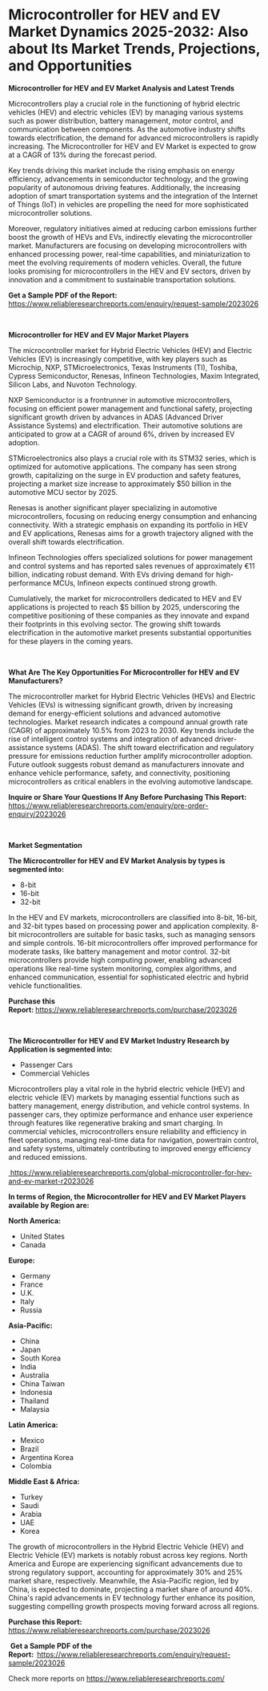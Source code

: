 <p><h1>Microcontroller for HEV and EV Market Dynamics 2025-2032: Also about Its Market Trends, Projections, and Opportunities</h1></p><p><strong>Microcontroller for HEV and EV Market Analysis and Latest Trends</strong></p>
<p><p>Microcontrollers play a crucial role in the functioning of hybrid electric vehicles (HEV) and electric vehicles (EV) by managing various systems such as power distribution, battery management, motor control, and communication between components. As the automotive industry shifts towards electrification, the demand for advanced microcontrollers is rapidly increasing. The Microcontroller for HEV and EV Market is expected to grow at a CAGR of 13% during the forecast period.</p><p>Key trends driving this market include the rising emphasis on energy efficiency, advancements in semiconductor technology, and the growing popularity of autonomous driving features. Additionally, the increasing adoption of smart transportation systems and the integration of the Internet of Things (IoT) in vehicles are propelling the need for more sophisticated microcontroller solutions. </p><p>Moreover, regulatory initiatives aimed at reducing carbon emissions further boost the growth of HEVs and EVs, indirectly elevating the microcontroller market. Manufacturers are focusing on developing microcontrollers with enhanced processing power, real-time capabilities, and miniaturization to meet the evolving requirements of modern vehicles. Overall, the future looks promising for microcontrollers in the HEV and EV sectors, driven by innovation and a commitment to sustainable transportation solutions.</p></p>
<p><strong>Get a Sample PDF of the Report:&nbsp;</strong> <a href="https://www.reliableresearchreports.com/enquiry/request-sample/2023026?utm_campaign=3079&utm_medium=2&utm_source=Github&utm_content=ia&utm_term=29032025&utm_id=microcontroller-for-hev-and-ev">https://www.reliableresearchreports.com/enquiry/request-sample/2023026</a></p>
<p>&nbsp;</p>
<p><strong>Microcontroller for HEV and EV Major Market Players</strong></p>
<p><p>The microcontroller market for Hybrid Electric Vehicles (HEV) and Electric Vehicles (EV) is increasingly competitive, with key players such as Microchip, NXP, STMicroelectronics, Texas Instruments (TI), Toshiba, Cypress Semiconductor, Renesas, Infineon Technologies, Maxim Integrated, Silicon Labs, and Nuvoton Technology.</p><p>NXP Semiconductor is a frontrunner in automotive microcontrollers, focusing on efficient power management and functional safety, projecting significant growth driven by advances in ADAS (Advanced Driver Assistance Systems) and electrification. Their automotive solutions are anticipated to grow at a CAGR of around 6%, driven by increased EV adoption.</p><p>STMicroelectronics also plays a crucial role with its STM32 series, which is optimized for automotive applications. The company has seen strong growth, capitalizing on the surge in EV production and safety features, projecting a market size increase to approximately $50 billion in the automotive MCU sector by 2025.</p><p>Renesas is another significant player specializing in automotive microcontrollers, focusing on reducing energy consumption and enhancing connectivity. With a strategic emphasis on expanding its portfolio in HEV and EV applications, Renesas aims for a growth trajectory aligned with the overall shift towards electrification.</p><p>Infineon Technologies offers specialized solutions for power management and control systems and has reported sales revenues of approximately €11 billion, indicating robust demand. With EVs driving demand for high-performance MCUs, Infineon expects continued strong growth.</p><p>Cumulatively, the market for microcontrollers dedicated to HEV and EV applications is projected to reach $5 billion by 2025, underscoring the competitive positioning of these companies as they innovate and expand their footprints in this evolving sector. The growing shift towards electrification in the automotive market presents substantial opportunities for these players in the coming years.</p></p>
<p>&nbsp;</p>
<p><strong>What Are The Key Opportunities For Microcontroller for HEV and EV Manufacturers?</strong></p>
<p><p>The microcontroller market for Hybrid Electric Vehicles (HEVs) and Electric Vehicles (EVs) is witnessing significant growth, driven by increasing demand for energy-efficient solutions and advanced automotive technologies. Market research indicates a compound annual growth rate (CAGR) of approximately 10.5% from 2023 to 2030. Key trends include the rise of intelligent control systems and integration of advanced driver-assistance systems (ADAS). The shift toward electrification and regulatory pressure for emissions reduction further amplify microcontroller adoption. Future outlook suggests robust demand as manufacturers innovate and enhance vehicle performance, safety, and connectivity, positioning microcontrollers as critical enablers in the evolving automotive landscape.</p></p>
<p><strong>Inquire or Share Your Questions If Any Before Purchasing This Report:</strong> <a href="https://www.reliableresearchreports.com/enquiry/pre-order-enquiry/2023026?utm_campaign=3079&utm_medium=2&utm_source=Github&utm_content=ia&utm_term=29032025&utm_id=microcontroller-for-hev-and-ev">https://www.reliableresearchreports.com/enquiry/pre-order-enquiry/2023026</a></p>
<p>&nbsp;</p>
<p><strong>Market Segmentation</strong></p>
<p><strong>The Microcontroller for HEV and EV Market Analysis by types is segmented into:</strong></p>
<p><ul><li>8-bit</li><li>16-bit</li><li>32-bit</li></ul></p>
<p><p>In the HEV and EV markets, microcontrollers are classified into 8-bit, 16-bit, and 32-bit types based on processing power and application complexity. 8-bit microcontrollers are suitable for basic tasks, such as managing sensors and simple controls. 16-bit microcontrollers offer improved performance for moderate tasks, like battery management and motor control. 32-bit microcontrollers provide high computing power, enabling advanced operations like real-time system monitoring, complex algorithms, and enhanced communication, essential for sophisticated electric and hybrid vehicle functionalities.</p></p>
<p><strong>Purchase this Report:&nbsp;</strong><a href="https://www.reliableresearchreports.com/purchase/2023026?utm_campaign=3079&utm_medium=2&utm_source=Github&utm_content=ia&utm_term=29032025&utm_id=microcontroller-for-hev-and-ev">https://www.reliableresearchreports.com/purchase/2023026</a></p>
<p>&nbsp;</p>
<p><strong>The Microcontroller for HEV and EV Market Industry Research by Application is segmented into:</strong></p>
<p><ul><li>Passenger Cars</li><li>Commercial Vehicles</li></ul></p>
<p><p>Microcontrollers play a vital role in the hybrid electric vehicle (HEV) and electric vehicle (EV) markets by managing essential functions such as battery management, energy distribution, and vehicle control systems. In passenger cars, they optimize performance and enhance user experience through features like regenerative braking and smart charging. In commercial vehicles, microcontrollers ensure reliability and efficiency in fleet operations, managing real-time data for navigation, powertrain control, and safety systems, ultimately contributing to improved energy efficiency and reduced emissions.</p></p>
<p><a href="https://www.reliableresearchreports.com/global-microcontroller-for-hev-and-ev-market-r2023026?utm_campaign=3079&utm_medium=2&utm_source=Github&utm_content=ia&utm_term=29032025&utm_id=microcontroller-for-hev-and-ev">&nbsp;https://www.reliableresearchreports.com/global-microcontroller-for-hev-and-ev-market-r2023026</a></p>
<p><strong>In terms of Region, the Microcontroller for HEV and EV Market Players available by Region are:</strong></p>
<p>
    <p> <strong> North America: </strong>
        <ul>
            <li>United States</li>
            <li>Canada</li>
        </ul>
        </p> 
    <p> <strong> Europe: </strong>
        <ul>
            <li>Germany</li>
            <li>France</li>
            <li>U.K.</li>
            <li>Italy</li>
            <li>Russia</li>
        </ul>
        </p> 
    <p> <strong> Asia-Pacific: </strong>
        <ul>
            <li>China</li>
            <li>Japan</li>
            <li>South Korea</li>
            <li>India</li>
            <li>Australia</li>
            <li>China Taiwan</li>
            <li>Indonesia</li>
            <li>Thailand</li>
            <li>Malaysia</li>
        </ul>
        </p> 
    <p> <strong> Latin America: </strong>
        <ul>
            <li>Mexico</li>
            <li>Brazil</li>
            <li>Argentina Korea</li>
            <li>Colombia</li>
        </ul>
        </p> 
    <p> <strong> Middle East & Africa: </strong>
        <ul>
            <li>Turkey</li>
            <li>Saudi</li>
            <li>Arabia</li>
            <li>UAE</li>
            <li>Korea</li>
        </ul>
    </p>
    </p>
<p><p>The growth of microcontrollers in the Hybrid Electric Vehicle (HEV) and Electric Vehicle (EV) markets is notably robust across key regions. North America and Europe are experiencing significant advancements due to strong regulatory support, accounting for approximately 30% and 25% market share, respectively. Meanwhile, the Asia-Pacific region, led by China, is expected to dominate, projecting a market share of around 40%. China's rapid advancements in EV technology further enhance its position, suggesting compelling growth prospects moving forward across all regions.</p></p>
<p><strong>Purchase this Report: </strong><a href="https://www.reliableresearchreports.com/purchase/2023026?utm_campaign=3079&utm_medium=2&utm_source=Github&utm_content=ia&utm_term=29032025&utm_id=microcontroller-for-hev-and-ev">https://www.reliableresearchreports.com/purchase/2023026</a></p>
<p>&nbsp;<strong>Get a Sample PDF of the Report:&nbsp;&nbsp;</strong><a href="https://www.reliableresearchreports.com/enquiry/request-sample/2023026?utm_campaign=3079&utm_medium=2&utm_source=Github&utm_content=ia&utm_term=29032025&utm_id=microcontroller-for-hev-and-ev">https://www.reliableresearchreports.com/enquiry/request-sample/2023026</a></p>
<p><strong></strong></p>
<p>Check more reports on <a href="https://www.reliableresearchreports.com/?utm_campaign=3079&utm_medium=2&utm_source=Github&utm_content=ia&utm_term=29032025&utm_id=microcontroller-for-hev-and-ev">https://www.reliableresearchreports.com/</a></p>